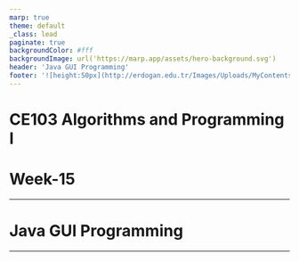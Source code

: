 ```yaml
---
marp: true
theme: default
_class: lead
paginate: true
backgroundColor: #fff
backgroundImage: url('https://marp.app/assets/hero-background.svg')
header: 'Java GUI Programming'
footer: '![height:50px](http://erdogan.edu.tr/Images/Uploads/MyContents/L_379-20170718142719217230.jpg) RTEU CE103 Week-15'
---
```


<!-- _backgroundColor: aquq -->

<!-- _color: orange -->

<!-- paginate: false -->

# CE103 Algorithms and Programming I

# Week-15

---

<!-- paginate: true -->

# Java GUI Programming

---